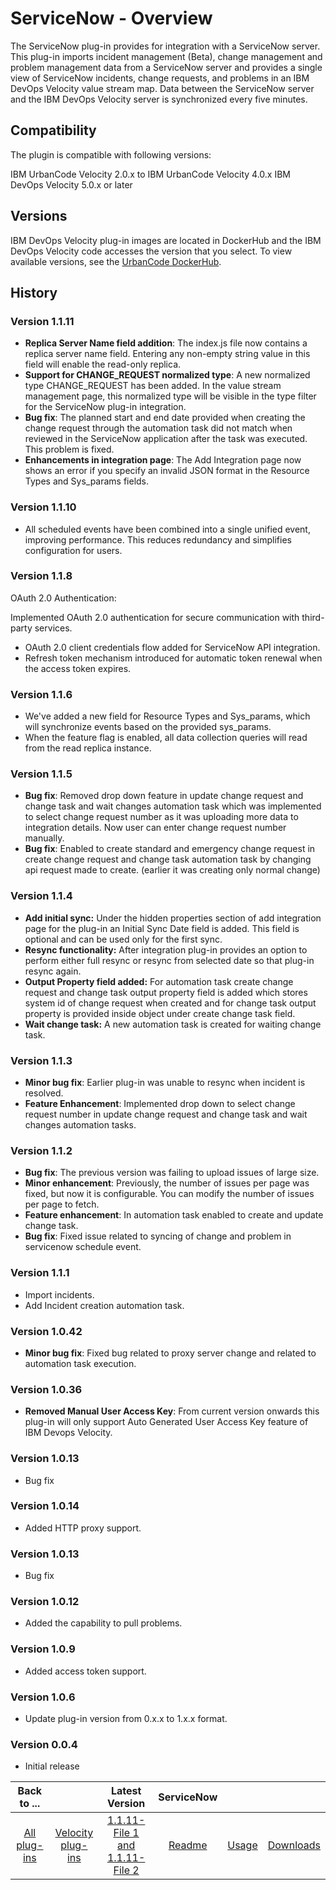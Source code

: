 
# ServiceNow - Overview

The ServiceNow plug-in provides for integration with a ServiceNow server. This plug-in imports incident management (Beta), change management and problem management data from a ServiceNow server and provides a single view of ServiceNow incidents, change requests, and problems in an IBM DevOps Velocity value stream map. Data between the ServiceNow server and the IBM DevOps Velocity server is synchronized every five minutes.

## Compatibility

The plugin is compatible with following versions:

IBM UrbanCode Velocity 2.0.x to IBM UrbanCode Velocity 4.0.x
IBM DevOps Velocity 5.0.x or later

## Versions

IBM DevOps Velocity plug-in images are located in DockerHub and the IBM DevOps Velocity code accesses the version that you select. To view available versions, see the [UrbanCode DockerHub](https://hub.docker.com/r/urbancode/ucv-ext-servicenow/tags).

## History

### Version 1.1.11

* **Replica Server Name field addition**: The index.js file now contains a replica server name field. Entering any non-empty string value in this field will enable the read-only replica.
* **Support for CHANGE_REQUEST normalized type**: A new normalized type  CHANGE_REQUEST has been added. In the value stream management page, this normalized type will be visible in the type filter for the ServiceNow plug-in integration.
* **Bug fix**: The planned start and end date provided when creating the change request through the automation task did not match when reviewed in the ServiceNow application after the task was executed. This problem is fixed.
* **Enhancements in integration page**: The Add Integration page now shows an error if you specify an invalid JSON format in the Resource Types and Sys_params fields. 

### Version 1.1.10

* All scheduled events have been combined into a single unified event, improving performance. This reduces redundancy and simplifies configuration for users.

### Version 1.1.8

OAuth 2.0 Authentication: 

Implemented OAuth 2.0 authentication for secure communication with third-party services.

* OAuth 2.0 client credentials flow added for ServiceNow API integration.
* Refresh token mechanism introduced for automatic token renewal when the access token expires.

### Version 1.1.6

* We've added a new field for Resource Types and Sys_params, which will synchronize events based on the provided sys_params.
* When the feature flag is enabled, all data collection queries will read from the read replica instance.

### Version 1.1.5

* **Bug fix**: Removed drop down feature in update change request and change task and wait changes automation task which was implemented to select change request number as it was uploading more data to integration details. Now user can enter change request number manually.
* **Bug fix**: Enabled to create standard and emergency change request in create change request and change task automation task by changing api request made to create. (earlier it was creating only normal change)

### Version 1.1.4

* **Add initial sync:** Under the hidden properties section of add integration page for the plug-in an Initial Sync Date field is added. This field is optional and can be used only for the first sync.
* **Resync functionality:** After integration plug-in provides an option to perform either full resync or resync from selected date so that plug-in resync again.
* **Output Property field added:** For automation task create change request and change task output property field is added which stores system id of change request when created and for change task output property is provided inside object under create change task field.
* **Wait change task:** A new automation task is created for waiting change task.

### Version 1.1.3

* **Minor bug fix**: Earlier plug-in was unable to resync when incident is resolved.
* **Feature Enhancement**: Implemented drop down to select change request number in update change request and change task and wait changes automation tasks.

### Version 1.1.2

* **Bug fix**: The previous version was failing to upload issues of large size.
* **Minor enhancement**: Previously, the number of issues per page was fixed, but now it is configurable. You can modify the number of issues per page to fetch.
* **Feature enhancement**: In automation task enabled to create and update change task.
* **Bug fix**: Fixed issue related to syncing of change and problem in servicenow schedule event.

### Version 1.1.1

* Import incidents.
* Add Incident creation automation task.

### Version 1.0.42

* **Minor bug fix**: Fixed bug related to proxy server change and related to automation task execution.

### Version 1.0.36

* **Removed Manual User Access Key**: From current version onwards this plug-in will only support Auto Generated User Access Key feature of IBM Devops Velocity.

### Version 1.0.13

* Bug fix

### Version 1.0.14

* Added HTTP proxy support.

### Version 1.0.13

* Bug fix

### Version 1.0.12

* Added the capability to pull problems.

### Version 1.0.9

* Added access token support.

### Version 1.0.6

* Update plug-in version from 0.x.x to 1.x.x format.

### Version 0.0.4

* Initial release


|Back to ...||Latest Version|ServiceNow |||
| :---: | :---: | :---: | :---: | :---: | :---: |
|[All plug-ins](../../index.md)|[Velocity plug-ins](../README.md)|[1.1.11-File 1 ](https://raw.githubusercontent.com/UrbanCode/IBM-UCV-PLUGINS/main/files/ucv-ext-servicenow/ucv-ext-servicenow%3A1.1.11.tar.7z.001)[and 1.1.11-File 2](https://raw.githubusercontent.com/UrbanCode/IBM-UCV-PLUGINS/main/files/ucv-ext-servicenow/ucv-ext-servicenow%3A1.1.11.tar.7z.002)|[Readme](README.md)|[Usage](usage.md)|[Downloads](downloads.md)|